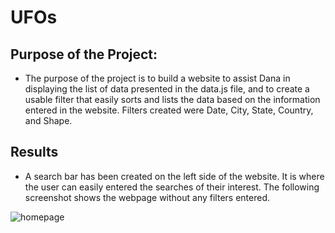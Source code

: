 # UFOs

## Purpose of the Project:

- The purpose of the project is to build a website to assist Dana in displaying the list of data presented in the data.js file, and to create a usable filter that easily sorts and lists the data based on the information entered in the website. Filters created were Date, City, State, Country, and Shape. 

## Results
- A search bar has been created on the left side of the website. It is where the user can easily entered the searches of their interest. The following screenshot shows the webpage without any filters entered. 

![homepage](Resources/homepage.PNG)
